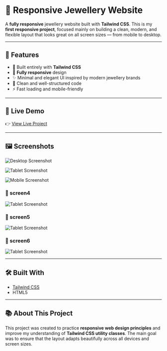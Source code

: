 # 💎 Responsive Jewellery Website

A **fully responsive** jewellery website built with **Tailwind CSS**.
This is my **first responsive project**, focused mainly on building a clean, modern, and flexible layout that looks great on all screen sizes — from mobile to desktop.

---

## 🌟 Features

- 💠 Built entirely with **Tailwind CSS**
- 📱 **Fully responsive** design
- ✨ Minimal and elegant UI inspired by modern jewellery brands
- 🧭 Clean and well-structured code
- ⚡ Fast loading and mobile-friendly

---

## 🚀 Live Demo

👉 [View Live Project](https://pegahmobasheri.github.io/Responsive-Jewellery-Website/)


---

## 🖼️ Screenshots

![Desktop Screenshot](https://github.com/user-attachments/assets/2d69b18e-511d-4749-80ad-5106a1ae30fb)

![Tablet Screenshot](https://github.com/user-attachments/assets/1bca2349-855b-41d9-8e14-5053bc568245)

![Mobile Screenshot](https://github.com/user-attachments/assets/278b3a99-4520-4988-bd4d-b7d52bac6283)


### 🧩 screen4
![Tablet Screenshot](./screenshots/tablet-view.png)

### 🧩 screen5
![Tablet Screenshot](./screenshots/tablet-view.png)

### 🧩 screen6
![Tablet Screenshot](./screenshots/tablet-view.png)


---


## 🛠️ Built With

- [Tailwind CSS](https://tailwindcss.com/)
- HTML5

---

## 📚 About This Project

This project was created to practice **responsive web design principles** and improve my understanding of **Tailwind CSS utility classes**.
The main goal was to ensure that the layout adapts beautifully across all devices and screen sizes.

